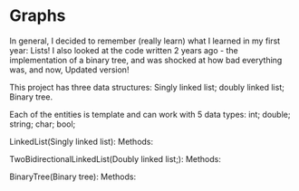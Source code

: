 # Graphs
In general, I decided to remember (really learn) what I learned in my first year: Lists! I also looked at the code written 2 years ago - the implementation of a binary tree, and was shocked at how bad everything was, and now, Updated version!

This project has three data structures: 
Singly linked list;
doubly linked list;
Binary tree.

 Each of the entities is template and can work with 5 data types:
int;
double;
string;
char;
bool;

LinkedList(Singly linked list):
Methods:


TwoBidirectionalLinkedList(Doubly linked list;):
Methods:


BinaryTree(Binary tree):
Methods:
